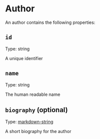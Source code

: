# Author

An author contains the following properties:

## `id`

Type: string

A unique identifier

## `name`

Type: string

The human readable name

## `biography` (optional)

Type: [markdown-string](./markdown-string.md)

A short biography for the author
